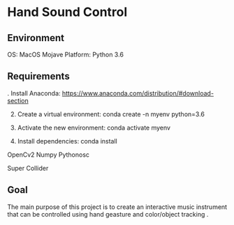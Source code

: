 # Hand Sound Control

## Environment

OS: MacOS Mojave
Platform: Python 3.6

## Requirements

. Install Anaconda: https://www.anaconda.com/distribution/#download-section



2. Create a virtual environment: conda create -n myenv python=3.6

3. Activate the new environment: conda activate myenv

4. Install dependencies: conda install 


OpenCv2
Numpy
Pythonosc

Super Collider

## Goal
The main purpose of this project is to create an interactive music instrument that can be controlled using hand geasture and color/object tracking .




